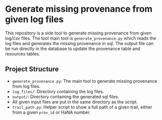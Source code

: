 # Generate missing provenance from given log files

This repository is a side tool to generate missing provenance from given log/csv files. 
The tool main tool is `generate_provenance.py` which reads the log files and generates the missing provenance in sql. 
The output file can be run directly in the database to update the provenance table and resources tables. 

## Project Structure
- `generate_provenance.py`: The main tool to generate missing provenance from log files.
- `log_files/`: Directory containing the log files.
- `output/`: Directory containing the generated sql files.
- All given input files are put in the same directory as the script.
- `trail_path.py`: Helper script to show a full path of a given trail, either from a given `prov_id` or HaNA number. 
